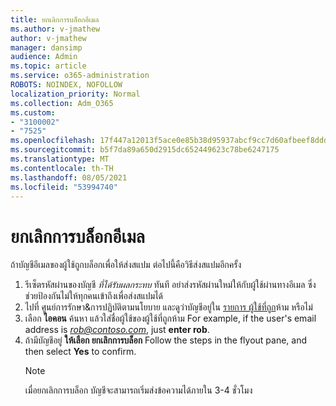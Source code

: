 ```yaml
---
title: ยกเลิกการบล็อกอีเมล
ms.author: v-jmathew
author: v-jmathew
manager: dansimp
audience: Admin
ms.topic: article
ms.service: o365-administration
ROBOTS: NOINDEX, NOFOLLOW
localization_priority: Normal
ms.collection: Adm_O365
ms.custom:
- "3100002"
- "7525"
ms.openlocfilehash: 17f447a12013f5ace0e85b38d95937abcf9cc7d60afbeef8dddd1c3315eb3467
ms.sourcegitcommit: b5f7da89a650d2915dc652449623c78be6247175
ms.translationtype: MT
ms.contentlocale: th-TH
ms.lasthandoff: 08/05/2021
ms.locfileid: "53994740"
---
```

# <a name="unblock-email"></a>ยกเลิกการบล็อกอีเมล

ถ้าบัญชีอีเมลของผู้ใช้ถูกบล็อกเพื่อให้ส่งสแปม ต่อไปนี้คือวิธีส่งสแปมอีกครั้ง

1. รีเซ็ตรหัสผ่านของบัญชี *ที่ได้รับผลกระทบ* ทันที อย่าส่งรหัสผ่านใหม่ให้กับผู้ใช้ผ่านทางอีเมล ซึ่งช่วยป้องกันไม่ให้ทุกคนเข้าถึงเพื่อส่งสแปมได้
2. ไปที่ ศูนย์การรักษา&การปฏิบัติตามนโยบาย และดูว่าบัญชีอยู่ใน [รายการ ผู้ใช้ที่ถูก](https://protection.office.com/#/restrictedusers)ห้าม หรือไม่
3. เลือก **ไอคอน** ค้นหา แล้วใส่ชื่อผู้ใช้ของผู้ใช้ที่ถูกห้าม For example, if the user's email address is *rob@contoso.com*, just **enter rob**.
4. ถ้ามีบัญชีอยู่ **ให้เลือก ยกเลิกการบล็อก** Follow the steps in the flyout pane, and then select **Yes** to confirm.  
    > [!NOTE]
    > เมื่อยกเลิกการบล็อก บัญชีจะสามารถเริ่มส่งข้อความได้ภายใน 3-4 ชั่วโมง
